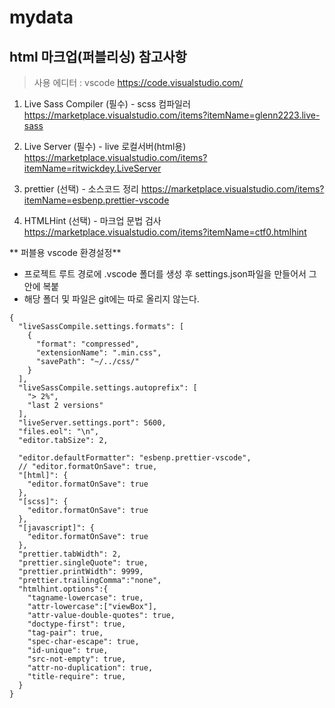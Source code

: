 # mydata

## html 마크업(퍼블리싱) 참고사항

> 사용 에디터 : vscode 
> <https://code.visualstudio.com/>

1. Live Sass Compiler (필수) - scss 컴파일러
<https://marketplace.visualstudio.com/items?itemName=glenn2223.live-sass>

2. Live Server (필수) - live 로컬서버(html용)
<https://marketplace.visualstudio.com/items?itemName=ritwickdey.LiveServer>

3. prettier (선택) - 소스코드 정리
<https://marketplace.visualstudio.com/items?itemName=esbenp.prettier-vscode>

4. HTMLHint (선택) - 마크업 문법 검사
<https://marketplace.visualstudio.com/items?itemName=ctf0.htmlhint>


** 퍼블용 vscode 환경설정**
- 프로젝트 루트 경로에 .vscode 폴더를 생성 후 settings.json파일을 만들어서 그안에 복붙
- 해당 폴더 및 파일은 git에는 따로 올리지 않는다.

```
{
  "liveSassCompile.settings.formats": [
    {
      "format": "compressed",
      "extensionName": ".min.css",
      "savePath": "~/../css/"
    }
  ],
  "liveSassCompile.settings.autoprefix": [
    "> 2%",
    "last 2 versions"
  ],
  "liveServer.settings.port": 5600,
  "files.eol": "\n",
  "editor.tabSize": 2,

  "editor.defaultFormatter": "esbenp.prettier-vscode",
  // "editor.formatOnSave": true,
  "[html]": {
    "editor.formatOnSave": true
  },
  "[scss]": {
    "editor.formatOnSave": true
  },
  "[javascript]": {
    "editor.formatOnSave": true
  },
  "prettier.tabWidth": 2,
  "prettier.singleQuote": true,
  "prettier.printWidth": 9999,
  "prettier.trailingComma":"none",
  "htmlhint.options":{
    "tagname-lowercase": true,
    "attr-lowercase":["viewBox"],
    "attr-value-double-quotes": true,
    "doctype-first": true,
    "tag-pair": true,
    "spec-char-escape": true,
    "id-unique": true,
    "src-not-empty": true,
    "attr-no-duplication": true,
    "title-require": true,
  }
}
```